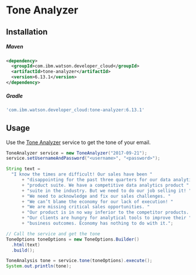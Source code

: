 # Tone Analyzer

## Installation

##### Maven
```xml
<dependency>
  <groupId>com.ibm.watson.developer_cloud</groupId>
  <artifactId>tone-analyzer</artifactId>
  <version>6.13.1</version>
</dependency>
```

##### Gradle
```gradle
'com.ibm.watson.developer_cloud:tone-analyzer:6.13.1'
```

## Usage
Use the [Tone Analyzer][tone_analyzer] service to get the tone of your email.

```java
ToneAnalyzer service = new ToneAnalyzer("2017-09-21");
service.setUsernameAndPassword("<username>", "<password>");

String text =
  "I know the times are difficult! Our sales have been "
      + "disappointing for the past three quarters for our data analytics "
      + "product suite. We have a competitive data analytics product "
      + "suite in the industry. But we need to do our job selling it! "
      + "We need to acknowledge and fix our sales challenges. "
      + "We can’t blame the economy for our lack of execution! "
      + "We are missing critical sales opportunities. "
      + "Our product is in no way inferior to the competitor products. "
      + "Our clients are hungry for analytical tools to improve their "
      + "business outcomes. Economy has nothing to do with it.";

// Call the service and get the tone
ToneOptions toneOptions = new ToneOptions.Builder()
  .html(text)
  .build();

ToneAnalysis tone = service.tone(toneOptions).execute();
System.out.println(tone);
```

[tone_analyzer]: https://console.bluemix.net/docs/services/tone-analyzer/index.html
